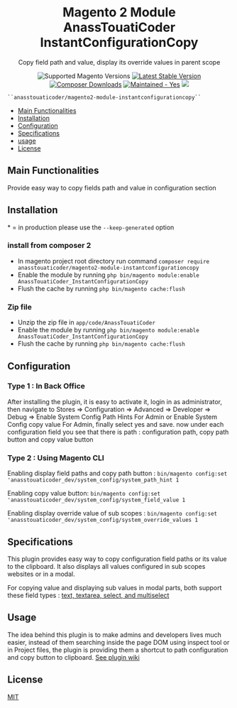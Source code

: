 <h1 style="text-align: center;">Magento 2 Module AnassTouatiCoder InstantConfigurationCopy</h1>
<div style="text-align: center;">
  <p>Copy field path and value, display its override values in parent scope</p>
  <img src="https://img.shields.io/badge/magento-2.2%20|%202.3%20|%202.4-brightgreen.svg?logo=magento&longCache=true&style=flat-square" alt="Supported Magento Versions" />
  <a href="https://packagist.org/packages/anasstouaticoder/magento2-module-instantconfigurationcopy" target="_blank"><img src="https://img.shields.io/packagist/v/anasstouaticoder/magento2-module-instantconfigurationcopy.svg?style=flat-square" alt="Latest Stable Version" /></a>
  <a href="https://packagist.org/packages/anasstouaticoder/magento2-module-instantconfigurationcopy" target="_blank"><img src="https://poser.pugx.org/anasstouaticoder/magento2-module-instantconfigurationcopy/downloads" alt="Composer Downloads" /></a>
  <a href="https://GitHub.com/Naereen/StrapDown.js/graphs/commit-activity" target="_blank"><img src="https://img.shields.io/badge/maintained%3F-yes-brightgreen.svg?style=flat-square" alt="Maintained - Yes" /></a>
  <a href="https://opensource.org/licenses/MIT" target="_blank"><img src="https://img.shields.io/badge/license-MIT-blue.svg" /></a>
</div>

    ``anasstouaticoder/magento2-module-instantconfigurationcopy``

 - [Main Functionalities](#markdown-header-main-functionalities)
 - [Installation](#markdown-header-installation)
 - [Configuration](#markdown-header-configuration)
 - [Specifications](#markdown-header-specifications)
 - [usage](#markdown-header-usage)
 - [License](#markdown-header-license)


## Main Functionalities
Provide easy way to copy fields path and value in configuration section

## Installation
\* = in production please use the `--keep-generated` option

### install from composer 2

 - In magento project root directory run command `composer require anasstouaticoder/magento2-module-instantconfigurationcopy`
 - Enable the module by running `php bin/magento module:enable AnassTouatiCoder_InstantConfigurationCopy`
 - Flush the cache by running `php bin/magento cache:flush`


### Zip file

 - Unzip the zip file in `app/code/AnassTouatiCoder`
 - Enable the module by running `php bin/magento module:enable AnassTouatiCoder_InstantConfigurationCopy`
 - Flush the cache by running `php bin/magento cache:flush`

## Configuration

### Type 1 : In Back Office
After installing the plugin, it is easy to activate it, login in as administrator, then navigate 
to Stores => Configuration => Advanced => Developer => Debug => Enable System Config Path Hints For Admin or
Enable System Config copy value For Admin, finally select yes and save.
now under each configuration field you see that there is path : configuration path, copy  path button and copy value button

### Type 2 : Using Magento CLI

Enabling display field paths and copy path button : `bin/magento config:set 'anasstouaticoder_dev/system_config/system_path_hint 1`

Enabling copy value button: `bin/magento config:set 'anasstouaticoder_dev/system_config/system_field_value 1`

Enabling display override value of sub scopes : `bin/magento config:set 'anasstouaticoder_dev/system_config/system_override_values 1`

## Specifications

This plugin provides easy way to copy configuration field paths or its value to the clipboard. It also displays all values configured in sub scopes websites or in a modal.

For copying value and displaying sub values in modal parts, both support these field types : [text, textarea, select, and multiselect]()

## Usage

The idea behind this plugin is to make admins and developers lives much easier, instead of them searching inside the page DOM using inspect tool or in Project files, the plugin is providing them a shortcut to  path configuration and copy button to clipboard.
[See plugin wiki](https://github.com/anasstouaticoder/magento2-module-instantconfigurationcopy/wiki/Project-Demo)

## License

[MIT](https://opensource.org/licenses/MIT)
